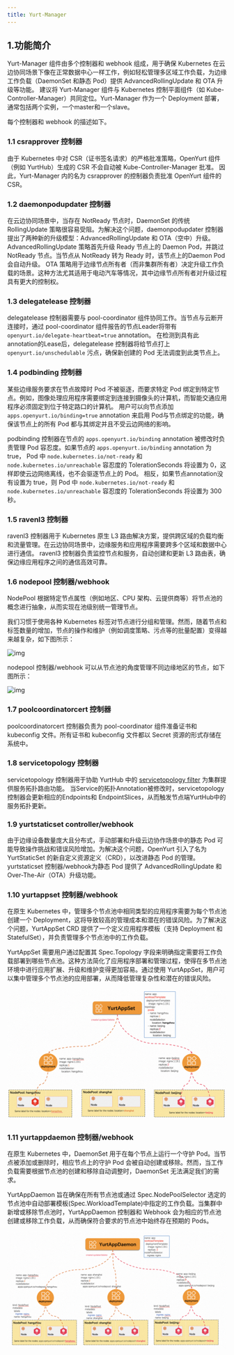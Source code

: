```yaml
---
title: Yurt-Manager
---
```


## 1.功能简介

Yurt-Manager 组件由多个控制器和 webhook 组成，用于确保 Kubernetes 在云边协同场景下像在正常数据中心一样工作，例如轻松管理多区域工作负载，为边缘工作负载（DaemonSet 和静态 Pod）提供 AdvancedRollingUpdate 和 OTA 升级等功能。
建议将 Yurt-Manager 组件与 Kubernetes 控制平面组件（如 Kube-Controller-Manager）共同定位。Yurt-Manager 作为一个 Deployment 部署，通常包括两个实例，一个master和一个slave。

每个控制器和 webhook 的描述如下。

### 1.1 csrapprover 控制器

由于 Kubernetes 中对 CSR（证书签名请求）的严格批准策略，OpenYurt 组件（例如 YurtHub）生成的 CSR 不会自动被 Kube-Controller-Manager 批准。
因此，Yurt-Manager 内的名为 csrapprover 的控制器负责批准 OpenYurt 组件的 CSR。

### 1.2 daemonpodupdater 控制器

在云边协同场景中，当存在 NotReady 节点时，DaemonSet 的传统 RollingUpdate 策略很容易受阻。为解决这个问题，daemonpodupdater 控制器提出了两种新的升级模型：AdvancedRollingUpdate 和 OTA（空中）升级。
AdvancedRollingUpdate 策略首先升级 Ready 节点上的 Daemon Pod，并跳过 NotReady 节点。当节点从 NotReady 转为 Ready 时，该节点上的Daemon Pod 会自动升级。
OTA 策略用于边缘节点所有者（而非集群所有者）决定升级工作负载的场景。这种方法尤其适用于电动汽车等情况，其中边缘节点所有者对升级过程具有更大的控制权。

### 1.3 delegatelease 控制器

delegatelease 控制器需要与 pool-coordinator 组件协同工作。当节点与云断开连接时，通过 pool-coordinator 组件报告的节点Leader将带有 `openyurt.io/delegate-heartbeat=true` annotation。
在检测到具有此annotation的Lease后，delegatelease 控制器将给节点打上 `openyurt.io/unschedulable` 污点，确保新创建的 Pod 无法调度到此类节点上。

### 1.4 podbinding 控制器

某些边缘服务要求在节点故障时 Pod 不被驱逐，而要求特定 Pod 绑定到特定节点。例如，图像处理应用程序需要绑定到连接到摄像头的计算机，而智能交通应用程序必须固定到位于特定路口的计算机。
用户可以向节点添加 `apps.openyurt.io/binding=true` annotation 来启用 Pod与节点绑定的功能，确保该节点上的所有 Pod 都与其绑定并且不受云边网络的影响。

podbinding 控制器在节点的 `apps.openyurt.io/binding` annotation 被修改时负责管理 Pod 容忍度。如果节点的 `apps.openyurt.io/binding` annotation 为 true，
Pod 中 `node.kubernetes.io/not-ready` 和 `node.kubernetes.io/unreachable` 容忍度的 TolerationSeconds 将设置为 0，这样即使云边网络离线，也不会驱逐节点上的 Pod。
相反，如果节点annotation没有设置为 true，则 Pod 中 `node.kubernetes.io/not-ready` 和 `node.kubernetes.io/unreachable` 容忍度的 TolerationSeconds 将设置为 300 秒。

### 1.5 ravenl3 控制器

ravenl3 控制器用于 Kubernetes 原生 L3 路由解决方案，提供跨区域的负载均衡和流量管理。在云边协同场景中，边缘服务和应用程序需要跨多个区域和数据中心进行通信。
ravenl3 控制器负责监控节点和服务，自动创建和更新 L3 路由表，确保边缘应用程序之间的通信高效可靠。

### 1.6 nodepool 控制器/webhook

NodePool 根据特定节点属性（例如地区、CPU 架构、云提供商等）将节点池的概念进行抽象，从而实现在池级别统一管理节点。

我们习惯于使用各种 Kubernetes 标签对节点进行分组和管理。然而，随着节点和标签数量的增加，节点的操作和维护（例如调度策略、污点等的批量配置）变得越来越复杂，如下图所示：

![img](../../../../../static/img/nodepool1.png)

nodepool 控制器/webhook 可以从节点池的角度管理不同边缘地区的节点，如下图所示：

![img](../../../../../static/img/nodepool2.png)

### 1.7 poolcoordinatorcert 控制器

poolcoordinatorcert 控制器负责为 pool-coordinator 组件准备证书和 kubeconfig 文件。所有证书和 kubeconfig 文件都以 Secret 资源的形式存储在系统中。

### 1.8 servicetopology 控制器

servicetopology 控制器用于协助 YurtHub 中的 [servicetopology filter](../user-manuals/resource-access-control/resource-access-control.md) 为集群提供服务拓扑路由功能。
当Service的拓扑Annotation被修改时，servicetopology 控制器会更新相应的Endpoints和 EndpointSlices，从而触发节点端YurtHub中的服务拓扑更新。

### 1.9 yurtstaticset controller/webhook

由于边缘设备数量庞大且分布式，手动部署和升级云边协作场景中的静态 Pod 可能导致操作挑战和错误风险增加。为解决这个问题，OpenYurt 引入了名为 YurtStaticSet 的新自定义资源定义（CRD），以改进静态 Pod 的管理。
yurtstaticset 控制器/webhook为静态 Pod 提供了 AdvancedRollingUpdate 和 Over-The-Air（OTA）升级功能。

### 1.10 yurtappset 控制器/webhook

在原生 Kubernetes 中，管理多个节点池中相同类型的应用程序需要为每个节点池创建一个 Deployment，这将导致较高的管理成本和潜在的错误风险。为了解决这个问题，YurtAppSet CRD 提供了一个定义应用程序模板（支持 Deployment 和 StatefulSet），并负责管理多个节点池中的工作负载。

YurtAppSet 需要用户通过配置其 Spec.Topology 字段来明确指定需要将工作负载部署到哪些节点池。这种方法简化了应用程序部署和管理过程，使得在多节点池环境中进行应用扩展、升级和维护变得更加容易。通过使用 YurtAppSet，用户可以集中管理多个节点池的应用部署，从而降低管理复杂性和潜在的错误风险。

![img](../../../../../static/img/docs/core-concepts/yurtappset.png)

### 1.11 yurtappdaemon 控制器/webhook

在原生 Kubernetes 中，DaemonSet 用于在每个节点上运行一个守护 Pod。当节点被添加或删除时，相应节点上的守护 Pod 会被自动创建或移除。然而，当工作负载需要根据节点池的创建和移除自动调整时，DaemonSet 无法满足我们的需求。

YurtAppDaemon 旨在确保在所有节点池或通过 Spec.NodePoolSelector 选定的节点池中自动部署模板(Spec.WorkloadTemplate)中指定的工作负载。当集群中新增或移除节点池时，YurtAppDaemon 控制器和 Webhook 会为相应的节点池创建或移除工作负载，从而确保符合要求的节点池中始终存在预期的 Pods。

![img](../../../../../static/img/docs/core-concepts/yurtappdaemon.png)